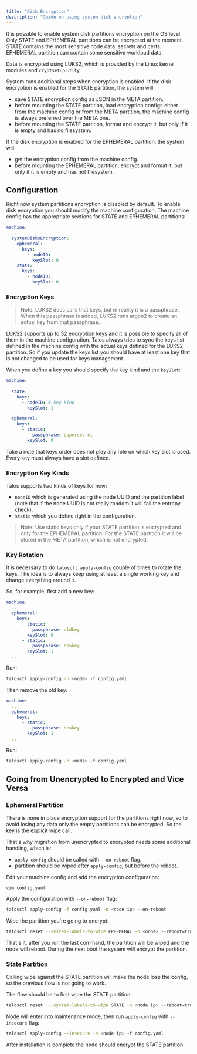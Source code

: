 ```yaml
---
title: "Disk Encryption"
description: "Guide on using system disk encryption"
---
```


It is possible to enable system disk partitions encryption on the OS level.
Only STATE and EPHEMERAL partitions can be encrypted at the moment.
STATE contains the most sensitive node data: secrets and certs.
EPHEMERAL partition can contain some sensitive workload data.

Data is encrypted using LUKS2, which is provided by the Linux kernel modules and `cryptsetup` utility.

System runs additional steps when encryption is enabled.
If the disk encryption is enabled for the STATE partition, the system will:

- save STATE encryption config as JSON in the META partition.
- before mounting the STATE partition, load encryption configs either from the machine config or from the META partition,
  the machine config is always preferred over the META one.
- before mounting the STATE partition, format and encrypt it, but only if it is empty and has no filesystem.

If the disk encryption is enabled for the EPHEMERAL partition, the system will:

- get the encryption config from the machine config.
- before mounting the EPHEMERAL partition, encrypt and format it, but only if it is empty and has not filesystem.

## Configuration

Right now system partitions encryption is disabled by default.
To enable disk encryption you should modify the machine configuration.
The machine config has the appropriate sections for STATE and EPHEMERAL partitions:

```yaml
machine:
  ...
  systemDisksEncryption:
    ephemeral:
      keys:
        - nodeID:
          keySlot: 0
    state:
      keys:
        - nodeID:
          keySlot: 0
```

### Encryption Keys

> Note: LUKS2 docs calls that keys, but in reality it is a passphrase.
> When this passphrase is added, LUKS2 runs argon2 to create an actual key from that passphrase.

LUKS2 supports up to 32 encryption keys and it is possible to specify all of them in the machine configuration.
Talos always tries to sync the keys list defined in the machine config with the actual keys defined for the LUKS2 partition.
So if you update the keys list you should have at least one key that is not changed to be used for keys management.

When you define a key you should specify the key kind and the `keySlot`:

```yaml
machine:
  ...
  state:
    keys:
      - nodeID: # key kind
        keySlot: 1

  ephemeral:
    keys:
      - static:
          passphrase: supersecret
        keySlot: 0
```

Take a note that keys order does not play any role on which key slot is used.
Every key must always have a slot defined.

### Encryption Key Kinds

Talos supports two kinds of keys for now:

- `nodeID` which is generated using the node UUID and the partition label (note that if the node UUID is not really random it will fail the entropy check).
- `static` which you define right in the configuration.

> Note: Use static keys only if your STATE partition is encrypted and only for the EPHEMERAL partition.
> For the STATE partition it will be stored in the META partition, which is not encrypted.

### Key Rotation

It is necessary to do `talosctl apply-config` couple of times to rotate the keys.
The idea is to always keep using at least a single working key and change everything around it.

So, for example, first add a new key:

```yaml
machine:
  ...
  ephemeral:
    keys:
      - static:
          passphrase: oldkey
        keySlot: 0
      - static:
          passphrase: newkey
        keySlot: 1
  ...
```

Run:

```bash
talosctl apply-config -n <node> -f config.yaml
```

Then remove the old key:

```yaml
machine:
  ...
  ephemeral:
    keys:
      - static:
          passphrase: newkey
        keySlot: 1
  ...
```

Run:

```bash
talosctl apply-config -n <node> -f config.yaml
```

## Going from Unencrypted to Encrypted and Vice Versa

### Ephemeral Partition

There is none in place encryption support for the partitions right now, so to avoid losing any data
only the empty partitions can be encrypted.
So the key is the explicit wipe call.

That's why migration from unencrypted to encrypted needs some additional handling, which is:

- `apply-config` should be called with `--on-reboot` flag.
- partition should be wiped after `apply-config`, but before the reboot.

Edit your machine config and add the encryption configuration:

```bash
vim config.yaml
```

Apply the configuration with `--on-reboot` flag:

```bash
talosctl apply-config -f config.yaml -n <node ip> --on-reboot
```

Wipe the partition you're going to encrypt:

```bash
talosctl reset --system-labels-to-wipe EPHEMERAL -n <none> --reboot=true
```

That's it, after you run the last command, the partition will be wiped and the node will reboot.
During the next boot the system will encrypt the partition.

### State Partition

Calling wipe against the STATE partition will make the node lose the config, so the previous flow is not going to work.

The flow should be to first wipe the STATE partition:

```bash
talosctl reset  --system-labels-to-wipe STATE -n <node ip> --reboot=true
```

Node will enter into maintenance mode, then run `apply-config` with `--insecure` flag:

```bash
talosctl apply-config --insecure -n <node ip> -f config.yaml
```

After installation is complete the node should encrypt the STATE partition.
